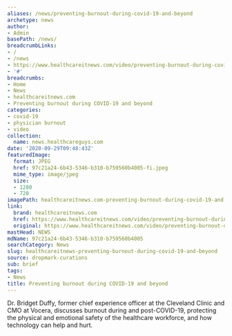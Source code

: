 ```yaml
---
aliases: /news/preventing-burnout-during-covid-19-and-beyond
archetype: news
author:
- Admin
basePath: /news/
breadcrumbLinks:
- /
- /news
- https://www.healthcareitnews.com/video/preventing-burnout-during-covid-19-and-beyond
- '#'
breadcrumbs:
- Home
- News
- healthcareitnews.com
- Preventing burnout during COVID-19 and beyond
categories:
- covid-19
- physician burnout
- video
collection:
  name: news.healthcareguys.com
date: '2020-09-29T09:48:43Z'
featuredImage:
  format: JPEG
  href: 97c21a24-6b43-5346-b310-b759560b4005-fi.jpeg
  mime_type: image/jpeg
  size:
  - 1280
  - 720
imagePath: healthcareitnews.com-preventing-burnout-during-covid-19-and-beyond
link:
  brand: healthcareitnews.com
  href: https://www.healthcareitnews.com/video/preventing-burnout-during-covid-19-and-beyond
  original: https://www.healthcareitnews.com/video/preventing-burnout-during-covid-19-and-beyond
mastHead: NEWS
mdName: 97c21a24-6b43-5346-b310-b759560b4005
searchCategory: News
slug: healthcareitnews-preventing-burnout-during-covid-19-and-beyond
source: dropmark-curations
sub: brief
tags:
- News
title: Preventing burnout during COVID-19 and beyond
---
```


Dr. Bridget Duffy, former chief experience officer at the Cleveland Clinic and CMO at Vocera, discusses burnout during and post-COVID-19, protecting the physical and emotional safety of the healthcare workforce, and how technology can help and hurt.